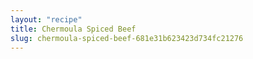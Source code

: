 ```yaml
---
layout: "recipe"
title: Chermoula Spiced Beef
slug: chermoula-spiced-beef-681e31b623423d734fc21276
---
```

